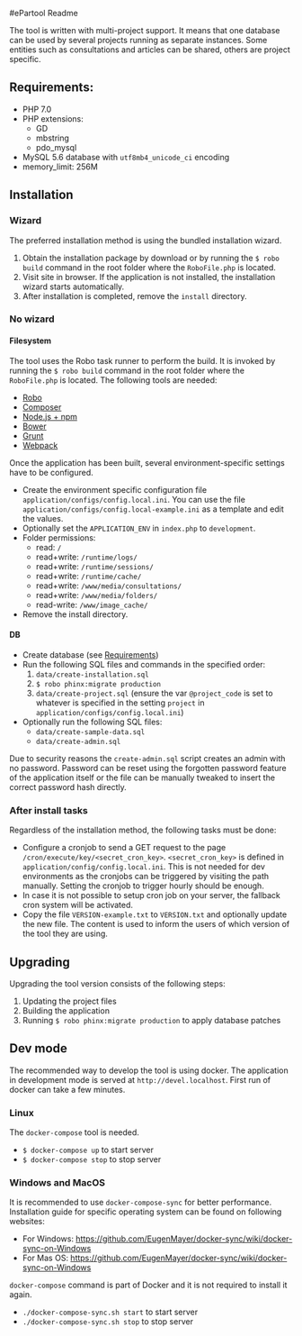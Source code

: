 #ePartool Readme

The tool is written with multi-project support. It means that one database can be used by several projects running as separate instances. Some entities such as consultations and articles can be shared, others are project specific.

## Requirements:

* PHP 7.0
* PHP extensions:
    * GD
    * mbstring
    * pdo_mysql
* MySQL 5.6 database with `utf8mb4_unicode_ci` encoding
* memory_limit: 256M


## Installation

### Wizard
The preferred installation method is using the bundled installation wizard.

1. Obtain the installation package by download or by running the `$ robo build` command in the root folder where the `RoboFile.php` is located. 
2. Visit site in browser. If the application is not installed, the installation wizard starts automatically.
3. After installation is completed, remove the `install` directory.

### No wizard
#### Filesystem
The tool uses the Robo task runner to perform the build. It is invoked by running the `$ robo build` command in the root folder where the `RoboFile.php` is located. The following tools are needed:

* [Robo](http://robo.li/)
* [Composer](https://getcomposer.org/)
* [Node.js + npm](http://nodejs.org/)
* [Bower](http://bower.io/)
* [Grunt](http://gruntjs.com/)
* [Webpack](https://webpack.github.io/)

Once the application has been built, several environment-specific settings have to be configured.

* Create the environment specific configuration file `application/configs/config.local.ini`.
You can use the file `application/configs/config.local-example.ini` as a template and edit the values.
* Optionally set the `APPLICATION_ENV` in `index.php` to `development`.
* Folder permissions:
    + read: `/`
    + read+write: `/runtime/logs/`
    + read+write: `/runtime/sessions/`
    + read+write: `/runtime/cache/`
    + read+write: `/www/media/consultations/`
    + read+write: `/www/media/folders/`
    + read-write: `/www/image_cache/`
* Remove the install directory.

#### DB
* Create database (see [Requirements](#Requirements))
* Run the following SQL files and commands in the specified order:
    1. `data/create-installation.sql`
    2. `$ robo phinx:migrate production` 
    3. `data/create-project.sql` (ensure the var `@project_code` is set to whatever is specified in the setting `project` in `application/configs/config.local.ini`)
* Optionally run the following SQL files:
    * `data/create-sample-data.sql`
    * `data/create-admin.sql`

Due to security reasons the `create-admin.sql` script creates an admin with no password. Password can be reset using the forgotten password feature of the application itself or the file can be manually tweaked to insert the correct password hash directly.

### After install tasks
Regardless of the installation method, the following tasks must be done:

* Configure a cronjob to send a GET request to the page `/cron/execute/key/<secret_cron_key>`. `<secret_cron_key>` is defined in `application/config/config.local.ini`. This is not needed for dev environments as the cronjobs can be triggered by visiting the path manually. Setting the cronjob to trigger hourly should be enough.
* In case it is not possible to setup cron job on your server, the fallback cron system will be activated.
* Copy the file `VERSION-example.txt` to `VERSION.txt` and optionally update the new file. The content is used to inform the users of which version of the tool they are using.


## Upgrading

Upgrading the tool version consists of the following steps:
1. Updating the project files
2. Building the application
3. Running `$ robo phinx:migrate production` to apply database patches


## Dev mode

The recommended way to develop the tool is using docker. The application in development mode is served at `http://devel.localhost`. First run of docker can take a few minutes.

### Linux
The `docker-compose` tool is needed.

* `$ docker-compose up` to start server
* `$ docker-compose stop` to stop server
 
### Windows and MacOS
It is recommended to use `docker-compose-sync` for better performance.
Installation guide for specific operating system can be found on following websites:

* For Windows: https://github.com/EugenMayer/docker-sync/wiki/docker-sync-on-Windows
* For Mas OS: https://github.com/EugenMayer/docker-sync/wiki/docker-sync-on-Windows

`docker-compose` command is part of Docker and it is not required to install it again.

* `./docker-compose-sync.sh start` to start server
* `./docker-compose-sync.sh stop` to stop server

